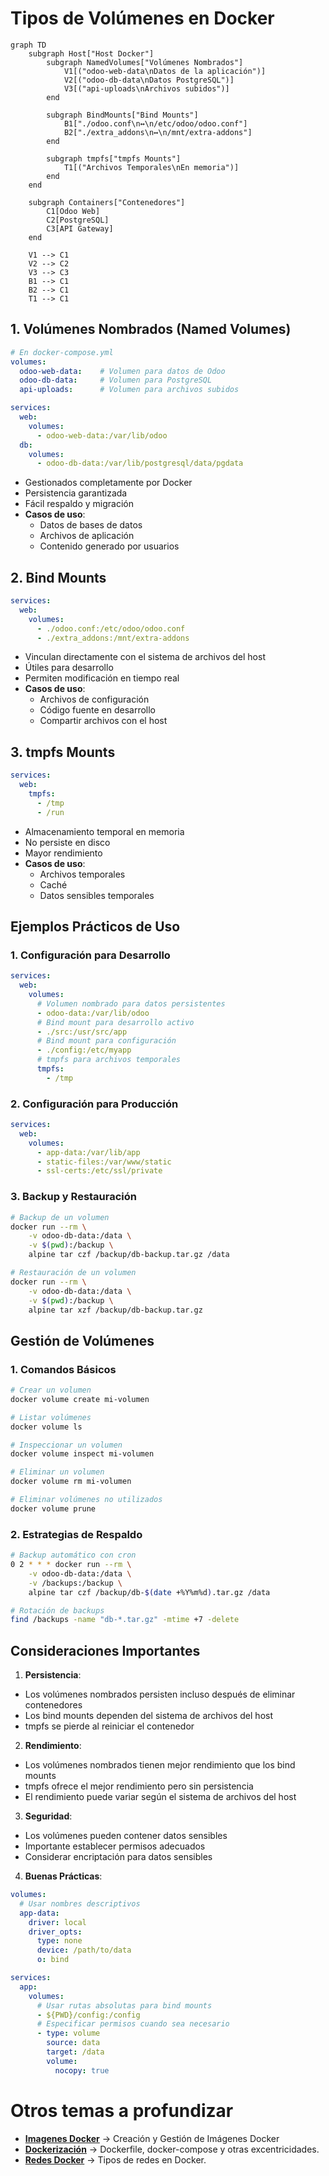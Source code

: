 # Tipos de Volúmenes en Docker

```mermaid
graph TD
    subgraph Host["Host Docker"]
        subgraph NamedVolumes["Volúmenes Nombrados"]
            V1[("odoo-web-data\nDatos de la aplicación")]
            V2[("odoo-db-data\nDatos PostgreSQL")]
            V3[("api-uploads\nArchivos subidos")]
        end
        
        subgraph BindMounts["Bind Mounts"]
            B1["./odoo.conf\n↔\n/etc/odoo/odoo.conf"]
            B2["./extra_addons\n↔\n/mnt/extra-addons"]
        end
        
        subgraph tmpfs["tmpfs Mounts"]
            T1[("Archivos Temporales\nEn memoria")]
        end
    end

    subgraph Containers["Contenedores"]
        C1[Odoo Web]
        C2[PostgreSQL]
        C3[API Gateway]
    end

    V1 --> C1
    V2 --> C2
    V3 --> C3
    B1 --> C1
    B2 --> C1
    T1 --> C1

```

## 1. **Volúmenes Nombrados (Named Volumes)**
```yaml
# En docker-compose.yml
volumes:
  odoo-web-data:    # Volumen para datos de Odoo
  odoo-db-data:     # Volumen para PostgreSQL
  api-uploads:      # Volumen para archivos subidos

services:
  web:
    volumes:
      - odoo-web-data:/var/lib/odoo
  db:
    volumes:
      - odoo-db-data:/var/lib/postgresql/data/pgdata
```
- Gestionados completamente por Docker
- Persistencia garantizada
- Fácil respaldo y migración
- **Casos de uso**:
  - Datos de bases de datos
  - Archivos de aplicación
  - Contenido generado por usuarios

## 2. **Bind Mounts**
```yaml
services:
  web:
    volumes:
      - ./odoo.conf:/etc/odoo/odoo.conf
      - ./extra_addons:/mnt/extra-addons
```
- Vinculan directamente con el sistema de archivos del host
- Útiles para desarrollo
- Permiten modificación en tiempo real
- **Casos de uso**:
  - Archivos de configuración
  - Código fuente en desarrollo
  - Compartir archivos con el host

## 3. **tmpfs Mounts**
```yaml
services:
  web:
    tmpfs:
      - /tmp
      - /run
```
- Almacenamiento temporal en memoria
- No persiste en disco
- Mayor rendimiento
- **Casos de uso**:
  - Archivos temporales
  - Caché
  - Datos sensibles temporales

## Ejemplos Prácticos de Uso

### 1. **Configuración para Desarrollo**
```yaml
services:
  web:
    volumes:
      # Volumen nombrado para datos persistentes
      - odoo-data:/var/lib/odoo
      # Bind mount para desarrollo activo
      - ./src:/usr/src/app
      # Bind mount para configuración
      - ./config:/etc/myapp
      # tmpfs para archivos temporales
      tmpfs:
        - /tmp
```

### 2. **Configuración para Producción**
```yaml
services:
  web:
    volumes:
      - app-data:/var/lib/app
      - static-files:/var/www/static
      - ssl-certs:/etc/ssl/private
```

### 3. **Backup y Restauración**
```bash
# Backup de un volumen
docker run --rm \
    -v odoo-db-data:/data \
    -v $(pwd):/backup \
    alpine tar czf /backup/db-backup.tar.gz /data

# Restauración de un volumen
docker run --rm \
    -v odoo-db-data:/data \
    -v $(pwd):/backup \
    alpine tar xzf /backup/db-backup.tar.gz
```

## Gestión de Volúmenes

### 1. **Comandos Básicos**
```bash
# Crear un volumen
docker volume create mi-volumen

# Listar volúmenes
docker volume ls

# Inspeccionar un volumen
docker volume inspect mi-volumen

# Eliminar un volumen
docker volume rm mi-volumen

# Eliminar volúmenes no utilizados
docker volume prune
```

### 2. **Estrategias de Respaldo**
```bash
# Backup automático con cron
0 2 * * * docker run --rm \
    -v odoo-db-data:/data \
    -v /backups:/backup \
    alpine tar czf /backup/db-$(date +%Y%m%d).tar.gz /data

# Rotación de backups
find /backups -name "db-*.tar.gz" -mtime +7 -delete
```

## Consideraciones Importantes

1. **Persistencia**:
- Los volúmenes nombrados persisten incluso después de eliminar contenedores
- Los bind mounts dependen del sistema de archivos del host
- tmpfs se pierde al reiniciar el contenedor

2. **Rendimiento**:
- Los volúmenes nombrados tienen mejor rendimiento que los bind mounts
- tmpfs ofrece el mejor rendimiento pero sin persistencia
- El rendimiento puede variar según el sistema de archivos del host

3. **Seguridad**:
- Los volúmenes pueden contener datos sensibles
- Importante establecer permisos adecuados
- Considerar encriptación para datos sensibles

4. **Buenas Prácticas**:
```yaml
volumes:
  # Usar nombres descriptivos
  app-data:
    driver: local
    driver_opts:
      type: none
      device: /path/to/data
      o: bind

services:
  app:
    volumes:
      # Usar rutas absolutas para bind mounts
      - ${PWD}/config:/config
      # Especificar permisos cuando sea necesario
      - type: volume
        source: data
        target: /data
        volume:
          nocopy: true
```

# Otros temas a profundizar

- [**Imagenes Docker**](Creación-y-Gestión-de-Imágenes-Docker.md) -> Creación y Gestión de Imágenes Docker
- [**Dockerización**](Dockerizacion.md) -> Dockerfile, docker-compose y otras excentricidades.
- [**Redes Docker**](Tipos-de-Redes-en-Docker.md) -> Tipos de redes en Docker.